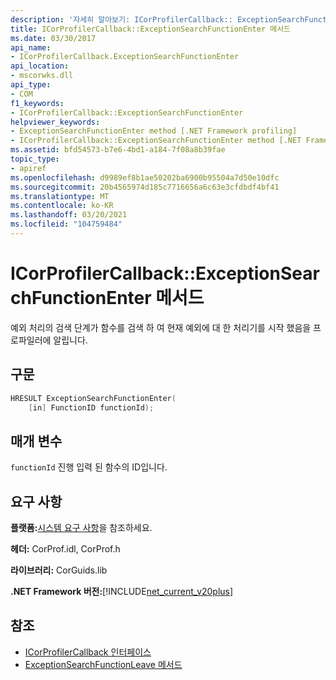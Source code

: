 ```yaml
---
description: '자세히 알아보기: ICorProfilerCallback:: ExceptionSearchFunctionEnter 메서드'
title: ICorProfilerCallback::ExceptionSearchFunctionEnter 메서드
ms.date: 03/30/2017
api_name:
- ICorProfilerCallback.ExceptionSearchFunctionEnter
api_location:
- mscorwks.dll
api_type:
- COM
f1_keywords:
- ICorProfilerCallback::ExceptionSearchFunctionEnter
helpviewer_keywords:
- ExceptionSearchFunctionEnter method [.NET Framework profiling]
- ICorProfilerCallback::ExceptionSearchFunctionEnter method [.NET Framework profiling]
ms.assetid: bfd54573-b7e6-4bd1-a184-7f08a8b39fae
topic_type:
- apiref
ms.openlocfilehash: d9989ef8b1ae50202ba6900b95504a7d50e10dfc
ms.sourcegitcommit: 20b4565974d185c7716656a6c63e3cfdbdf4bf41
ms.translationtype: MT
ms.contentlocale: ko-KR
ms.lasthandoff: 03/20/2021
ms.locfileid: "104759484"
---
```

# <a name="icorprofilercallbackexceptionsearchfunctionenter-method"></a>ICorProfilerCallback::ExceptionSearchFunctionEnter 메서드

예외 처리의 검색 단계가 함수를 검색 하 여 현재 예외에 대 한 처리기를 시작 했음을 프로파일러에 알립니다.  
  
## <a name="syntax"></a>구문  
  
```cpp  
HRESULT ExceptionSearchFunctionEnter(  
    [in] FunctionID functionId);  
```  
  
## <a name="parameters"></a>매개 변수

`functionId` 진행 입력 된 함수의 ID입니다.
  
## <a name="requirements"></a>요구 사항  

 **플랫폼:**[시스템 요구 사항](../../get-started/system-requirements.md)을 참조하세요.  
  
 **헤더:** CorProf.idl, CorProf.h  
  
 **라이브러리:** CorGuids.lib  
  
 **.NET Framework 버전:**[!INCLUDE[net_current_v20plus](../../../../includes/net-current-v20plus-md.md)]  
  
## <a name="see-also"></a>참조

- [ICorProfilerCallback 인터페이스](icorprofilercallback-interface.md)
- [ExceptionSearchFunctionLeave 메서드](icorprofilercallback-exceptionsearchfunctionleave-method.md)
